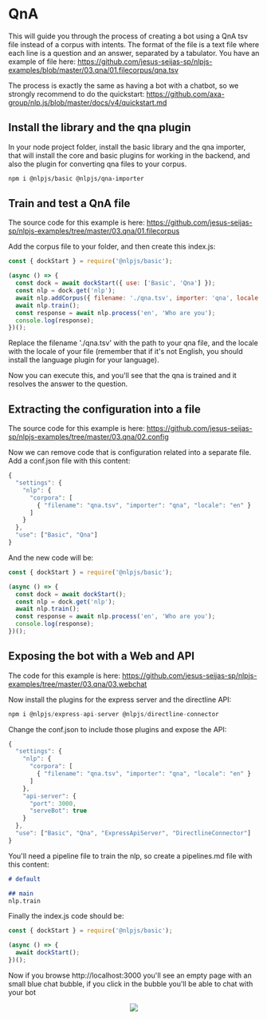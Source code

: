 # QnA

This will guide you through the process of creating a bot using a QnA tsv file instead of a corpus with intents.
The format of the file is a text file where each line is a question and an answer, separated by a tabulator.
You have an example of file here: https://github.com/jesus-seijas-sp/nlpjs-examples/blob/master/03.qna/01.filecorpus/qna.tsv

The process is exactly the same as having a bot with a chatbot, so we strongly recommend to do the quickstart: https://github.com/axa-group/nlp.js/blob/master/docs/v4/quickstart.md

## Install the library and the qna plugin

In your node project folder, install the basic library and the qna importer, that will install the core and basic plugins for working in the backend, and also the plugin for converting qna files to your corpus.

```sh
npm i @nlpjs/basic @nlpjs/qna-importer
```

## Train and test a QnA file

The source code for this example is here: https://github.com/jesus-seijas-sp/nlpjs-examples/tree/master/03.qna/01.filecorpus

Add the corpus file to your folder, and then create this index.js:
```javascript
const { dockStart } = require('@nlpjs/basic');

(async () => {
  const dock = await dockStart({ use: ['Basic', 'Qna'] });
  const nlp = dock.get('nlp');
  await nlp.addCorpus({ filename: './qna.tsv', importer: 'qna', locale: 'en' });
  await nlp.train();
  const response = await nlp.process('en', 'Who are you');
  console.log(response);
})();
```

Replace the filename './qna.tsv' with the path to your qna file, and the locale with the locale of your file (remember that if it's not English, you should install the language plugin for your language).

Now you can execute this, and you'll see that the qna is trained and it resolves the answer to the question.

## Extracting the configuration into a file

The source code for this example is here: https://github.com/jesus-seijas-sp/nlpjs-examples/tree/master/03.qna/02.config

Now we can remove code that is configuration related into a separate file. Add a conf.json file with this content:

```javascript
{
  "settings": {
    "nlp": {
      "corpora": [
        { "filename": "qna.tsv", "importer": "qna", "locale": "en" }
      ]
    }
  },
  "use": ["Basic", "Qna"]
}
```

And the new code will be:

```javascript
const { dockStart } = require('@nlpjs/basic');

(async () => {
  const dock = await dockStart();
  const nlp = dock.get('nlp');
  await nlp.train();
  const response = await nlp.process('en', 'Who are you');
  console.log(response);
})();
```

## Exposing the bot with a Web and API

The code for this example is here: https://github.com/jesus-seijas-sp/nlpjs-examples/tree/master/03.qna/03.webchat

Now install the plugins for the express server and the directline API:
```javascript
npm i @nlpjs/express-api-server @nlpjs/directline-connector
```

Change the conf.json to include those plugins and expose the API:

```javascript
{
  "settings": {
    "nlp": {
      "corpora": [
        { "filename": "qna.tsv", "importer": "qna", "locale": "en" }
      ]
    },
    "api-server": {
      "port": 3000,
      "serveBot": true
    }
  },
  "use": ["Basic", "Qna", "ExpressApiServer", "DirectlineConnector"]
}
```

You'll need a pipeline file to train the nlp, so create a pipelines.md file with this content:

```markdown
# default

## main
nlp.train
```

Finally the index.js code should be:

```javascript
const { dockStart } = require('@nlpjs/basic');

(async () => {
  await dockStart();
})();
```

Now if you browse http://localhost:3000 you'll see an empty page with an small blue chat bubble, if you click in the bubble you'll be able to chat with your bot

<div align="center">
<img src="https://github.com/axa-group/nlp.js/raw/master/screenshots/webchat.png" width="auto" height="auto"/>
</div>
